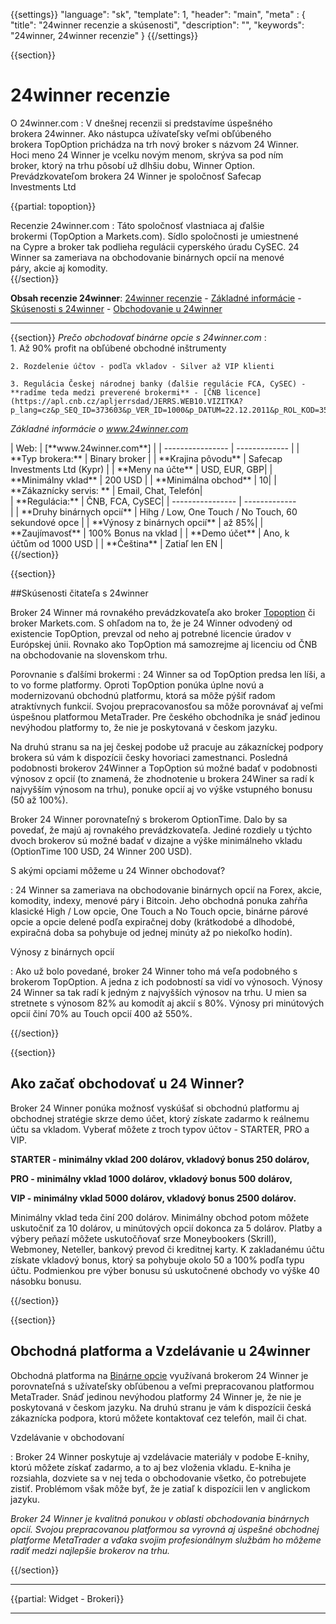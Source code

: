 ﻿{{settings}}
  "language": "sk",
  "template": 1,
  "header": "main",
  "meta" : {
    "title": "24winner recenzie a skúsenosti",
    "description": "",
    "keywords": "24winner, 24winner recenzie"
  }
{{/settings}}
<div itemprop="review" itemscope itemtype="http://schema.org/Review">

<span itemprop="reviewRating" itemscope itemtype="http://schema.org/Rating">
  <meta itemprop="worstRating" content="1"/>
  <meta itemprop="ratingValue" content="87"/>
  <meta itemprop="bestRating" content="100"/>
</span>
<meta itemprop="itemreviewed" content="Stockpair">
<meta itemprop="author" content="ForexSrovnávač.cz">

<div class="row">
<div class="col-md-9" role="main" markdown="1">

{{section}}

# 24winner recenzie
<div class="row" style="width:92%">
  <div class="col-md-6" markdown="1">
O 24winner.com
:    
V dnešnej recenzii si predstavíme úspešného brokera 24winner. Ako nástupca užívateľsky veľmi obľúbeného brokera TopOption prichádza na trh nový broker s názvom 24 Winner. Hoci meno 24 Winner je vcelku novým menom, skrýva sa pod ním broker, ktorý na trhu pôsobí už dlhšiu dobu, Winner Option. Prevádzkovateľom brokera 24 Winner je spoločnosť Safecap Investments Ltd

{{partial: topoption}}

</div>
  <div class="col-md-6" markdown="1">
Recenzie 24winner.com
:    
Táto spoločnosť vlastniaca aj ďalšie brokermi (TopOption a Markets.com). Sídlo spoločnosti je umiestnené na Cypre a broker tak podlieha regulácii cyperského úradu CySEC. 24 Winner sa zameriava na obchodovanie binárnych opcií na menové páry, akcie aj komodity.


</div>
</div>
{{/section}}

**Obsah recenzie 24winner**: [24winner recenzie](http://forexsrovnavac.cz/sk/24winner#section-1) - [Základné informácie](http://forexsrovnavac.cz/sk/24winner#section-2) - [Skúsenosti s 24winner](http://forexsrovnavac.cz/sk/24winner#section-3) - [Obchodovanie u 24winner](http://forexsrovnavac.cz/sk/24winner#section-4)
- - -

{{section}}
*Prečo obchodovať binárne opcie s 24winner.com*
:    
     1. Až 90% profit na obľúbené obchodné inštrumenty
    
    2. Rozdelenie účtov - podľa vkladov - Silver až VIP klienti

    3. Regulácia Českej národnej banky (ďalšie regulácie FCA, CySEC) - **radíme teda medzi preverené brokermi** - [ČNB licence](https://apl.cnb.cz/apljerrsdad/JERRS.WEB10.VIZITKA?p_lang=cz&p_SEQ_ID=373603&p_VER_ID=1000&p_DATUM=22.12.2011&p_ROL_KOD=35)


*Základné informácie o www.24winner.com*
<div class="row" style="width:92%">
  <div class="col-md-6" markdown="1">
| Web:     |   [**www.24winner.com**] |
| ---------------- | ------------- |
| **Typ brokera:**   | Binary broker  |
| **Krajina pôvodu**   | Safecap Investments Ltd (Kypr)  |
| **Meny na účte** | USD, EUR, GBP|
| **Minimálny vklad** | 200 USD |
| **Minimálna obchod**  | 10|
| **Zákaznícky servis: **  | Email, Chat, Telefón|


  </div>
  <div class="col-md-6" markdown="1">
| **Regulácia:**  | ČNB, FCA, CySEC|
| ---------------- | ------------- |
| **Druhy binárnych opcií**  | Hihg / Low, One Touch / No Touch, 60 sekundové opce |
| **Výnosy z binárnych opcií**  | až 85%|
| **Zaujímavosť**  | 100% Bonus na vklad |
| **Demo účet**  | Ano, k účtům od 1000 USD |
| **Čeština**  | Zatiaľ len EN |

</div>
</div>
{{/section}}

{{section}}

##Skúsenosti čitateľa s 24winner

Broker 24 Winner má rovnakého prevádzkovateľa ako broker [Topoption](http://blog.forexsrovnavac.cz/sk/topoption "Topoption recenzie") či broker Markets.com. S ohľadom na to, že je 24 Winner odvodený od existencie TopOption, prevzal od neho aj potrebné licencie úradov v Európskej únii. Rovnako ako TopOption má samozrejme aj licenciu od ČNB na obchodovanie na slovenskom trhu.

Porovnanie s ďalšími brokermi
:    24 Winner sa od TopOption predsa len líši, a to vo forme platformy. Oproti TopOption ponúka úplne novú a modernizovanú obchodnú platformu, ktorá sa môže pýšiť radom atraktívnych funkcií. Svojou prepracovanosťou sa môže porovnávať aj veľmi úspešnou platformou MetaTrader. Pre českého obchodníka je snáď jedinou nevýhodou platformy to, že nie je poskytovaná v českom jazyku.

Na druhú stranu sa na jej českej podobe už pracuje au zákazníckej podpory brokera sú vám k dispozícii česky hovoriaci zamestnanci. Posledná podobnosti brokerov 24Winner a TopOption sú možné badať v podobnosti výnosov z opcií (to znamená, že zhodnotenie u brokera 24Winer sa radí k najvyšším výnosom na trhu), ponuke opcií aj vo výške vstupného bonusu (50 až 100%).

Broker 24 Winner porovnateľný s brokerom OptionTime. Dalo by sa povedať, že majú aj rovnakého prevádzkovateľa. Jediné rozdiely u týchto dvoch brokerov sú možné badať v dizajne a výške minimálneho vkladu (OptionTime 100 USD, 24 Winner 200 USD).

S akými opciami môžeme u 24 Winner obchodovať?

:    24 Winner sa zameriava na obchodovanie binárnych opcií na Forex, akcie, komodity, indexy, menové páry i Bitcoin. Jeho obchodná ponuka zahŕňa klasické High / Low opcie, One Touch a No Touch opcie, binárne párové opcie a opcie delené podľa expiračnej doby (krátkodobé a dlhodobé, expiračná doba sa pohybuje od jednej minúty až po niekoľko hodín).

Výnosy z binárnych opcií

:    Ako už bolo povedané, broker 24 Winner toho má veľa podobného s brokerom TopOption. A jedna z ich podobností sa vidí vo výnosoch. Výnosy 24 Winner sa tak radí k jedným z najvyšších výnosov na trhu. U mien sa stretnete s výnosom 82% au komodít aj akcií s 80%. Výnosy pri minútových opcií činí 70% au Touch opcií 400 až 550%.


{{/section}}

{{section}}
## Ako začať obchodovať u 24 Winner?

Broker 24 Winner ponúka možnosť vyskúšať si obchodnú platformu aj obchodnej stratégie skrze demo účet, ktorý získate zadarmo k reálnemu účtu sa vkladom. Vyberať môžete z troch typov účtov - STARTER, PRO a VIP.

**STARTER - minimálny vklad 200 dolárov, vkladový bonus 250 dolárov,**
 
**PRO - minimálny vklad 1000 dolárov, vkladový bonus 500 dolárov,**

**VIP - minimálny vklad 5000 dolárov, vkladový bonus 2500 dolárov.**

Minimálny vklad teda činí 200 dolárov. Minimálny obchod potom môžete uskutočniť za 10 dolárov, u minútových opcií dokonca za 5 dolárov. Platby a výbery peňazí môžete uskutočňovať srze Moneybookers (Skrill), Webmoney, Neteller, bankový prevod či kreditnej karty. K zakladanému účtu získate vkladový bonus, ktorý sa pohybuje okolo 50 a 100% podľa typu účtu. Podmienkou pre výber bonusu sú uskutočnené obchody vo výške 40 násobku bonusu.


{{/section}}


{{section}}
## Obchodná platforma a Vzdelávanie u 24winner

Obchodná platforma na [Binárne opcie](http://www.forexsrovnavac.cz/sk/binarne-opcie "Binárne opcie") využívaná brokerom 24 Winner je porovnateľná s užívateľsky obľúbenou a veľmi prepracovanou platformou MetaTrader. Snáď jedinou nevýhodou platformy 24 Winner je, že nie je poskytovaná v českom jazyku. Na druhú stranu je vám k dispozícii česká zákaznícka podpora, ktorú môžete kontaktovať cez telefón, mail či chat.

Vzdelávanie v obchodovaní

:     Broker 24 Winner poskytuje aj vzdelávacie materiály v podobe E-knihy, ktorú môžete získať zadarmo, a to aj bez vloženia vkladu. E-kniha je rozsiahla, dozviete sa v nej teda o obchodovanie všetko, čo potrebujete zistiť. Problémom však môže byť, že je zatiaľ k dispozícii len v anglickom jazyku.

*Broker 24 Winner je kvalitná ponukou v oblasti obchodovania binárnych opcií. Svojou prepracovanou platformou sa vyrovná aj úspešné obchodnej platforme MetaTrader a vďaka svojim profesionálnym službám ho môžeme radiť medzi najlepšie brokerov na trhu.*

{{/section}}



</div>
<div class="col-md-3" markdown="10">

- - -

{{partial: Widget - Brokeri}}

<hr />

</a>

</a>

</div>
</div>
</div>